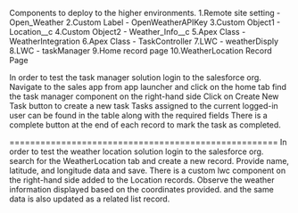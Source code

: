 Components to deploy to the higher environments.
1.Remote site setting - Open_Weather
2.Custom Label - OpenWeatherAPIKey
3.Custom Object1 - Location__c
4.Custom Object2 - Weather_Info__c
5.Apex Class - WeatherIntegration
6.Apex Class - TaskController
7.LWC - weatherDisply
8.LWC - taskManager
9.Home record page
10.WeatherLocation Record Page

In order to test the task manager solution 
login to the salesforce org.
Navigate to the sales app from app launcher and click on the home tab
find the task manager component on the right-hand side
Click on Create New Task button to create a new task
Tasks assigned to the current logged-in user can be found in the table along with the required fields
There is a complete button at the end of each record to mark the task as completed.

====================================================
In order to test the weather location solution
login to the salesforce org.
search for the WeatherLocation tab and create a new record. Provide name, latitude, and longitude data and save.
There is a custom lwc component on the right-hand side added to the Location records.
Observe the weather information displayed based on the coordinates provided. and the same data is also updated as a related list record.

